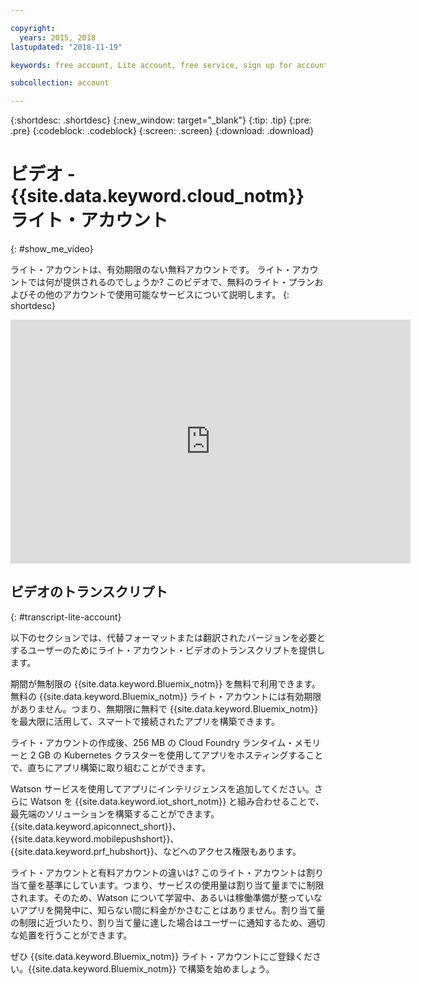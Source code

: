 ```yaml
---

copyright:
  years: 2015, 2018
lastupdated: "2018-11-19"

keywords: free account, Lite account, free service, sign up for account, video

subcollection: account

---
```


{:shortdesc: .shortdesc}
{:new_window: target="_blank"}
{:tip: .tip}
{:pre: .pre}
{:codeblock: .codeblock}
{:screen: .screen}
{:download: .download}

# ビデオ - {{site.data.keyword.cloud_notm}} ライト・アカウント
{: #show_me_video}

ライト・アカウントは、有効期限のない無料アカウントです。 ライト・アカウントでは何が提供されるのでしょうか? このビデオで、無料のライト・プランおよびその他のアカウントで使用可能なサービスについて説明します。
{: shortdesc}

<p>
  <div class="embed-responsive embed-responsive-16by9">
    <iframe class="embed-responsive-item" id="youtubeplayer" title="IBM Cloud ライト・アカウント" type="text/html" width="640" height="390" src="https://www.youtube.com/embed/0rMYXcbpHbI" frameborder="0" webkitallowfullscreen mozallowfullscreen allowfullscreen> </iframe>
  </div>
</p>

## ビデオのトランスクリプト
{: #transcript-lite-account}

以下のセクションでは、代替フォーマットまたは翻訳されたバージョンを必要とするユーザーのためにライト・アカウント・ビデオのトランスクリプトを提供します。

期間が無制限の {{site.data.keyword.Bluemix_notm}} を無料で利用できます。無料の {{site.data.keyword.Bluemix_notm}} ライト・アカウントには有効期限がありません。つまり、無期限に無料で {{site.data.keyword.Bluemix_notm}} を最大限に活用して、スマートで接続されたアプリを構築できます。

ライト・アカウントの作成後、256 MB の Cloud Foundry ランタイム・メモリーと 2 GB の Kubernetes クラスターを使用してアプリをホスティングすることで、直ちにアプリ構築に取り組むことができます。

Watson サービスを使用してアプリにインテリジェンスを追加してください。さらに Watson を {{site.data.keyword.iot_short_notm}} と組み合わせることで、最先端のソリューションを構築することができます。{{site.data.keyword.apiconnect_short}}、{{site.data.keyword.mobilepushshort}}、{{site.data.keyword.prf_hubshort}}、などへのアクセス権限もあります。

ライト・アカウントと有料アカウントの違いは? このライト・アカウントは割り当て量を基準にしています。つまり、サービスの使用量は割り当て量までに制限されます。そのため、Watson について学習中、あるいは稼働準備が整っていないアプリを開発中に、知らない間に料金がかさむことはありません。割り当て量の制限に近づいたり、割り当て量に達した場合はユーザーに通知するため、適切な処置を行うことができます。

ぜひ {{site.data.keyword.Bluemix_notm}} ライト・アカウントにご登録ください。{{site.data.keyword.Bluemix_notm}} で構築を始めましょう。
